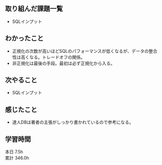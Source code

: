 ## 取り組んだ課題一覧
- SQLインプット
## わかったこと
- 正規化の次数が高いほどSQLのパフォーマンスが低くなるが、データの整合性は高くなる。トレードオフの関係。
- 非正規化は最後の手段。最初は必ず正規化から入る。
## 次やること 
- SQLインプット
## 感じたこと
- 達人DBは著者の主張がしっかり書かれているので参考になる。
## 学習時間
本日 7.5h  
累計 346.0h
